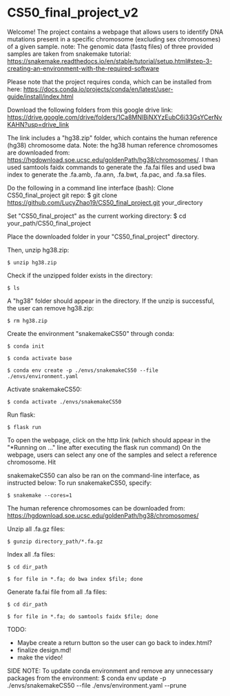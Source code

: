 # CS50_final_project_v2
Welcome! The project contains a webpage that allows users to identify DNA mutations present in a specific chromosome (excluding sex chromosomes) of a given sample. 
note: The genomic data (fastq files) of three provided samples are taken from snakemake tutorial: https://snakemake.readthedocs.io/en/stable/tutorial/setup.html#step-3-creating-an-environment-with-the-required-software

Please note that the project requires conda, which can be installed from here: https://docs.conda.io/projects/conda/en/latest/user-guide/install/index.html

Download the following folders from this google drive link: https://drive.google.com/drive/folders/1Ca8MNlBiNXYzEubC6i33GsYCerNvKAHN?usp=drive_link

The link includes a "hg38.zip" folder, which contains the human reference (hg38) chromosome data. 
Note: the hg38 human reference chromosomes are downloaded from: https://hgdownload.soe.ucsc.edu/goldenPath/hg38/chromosomes/. I than used samtools faidx commands to generate the .fa.fai files and used bwa index to generate the .fa.amb, .fa.ann, .fa.bwt, .fa.pac, and .fa.sa files. 

Do the following in a command line interface (bash):
Clone CS50_final_project git repo:
$ git clone https://github.com/LucyZhao19/CS50_final_project.git your_directory

Set "CS50_final_project" as the current working directory:
$ cd your_path/CS50_final_project

Place the downloaded folder in your "CS50_final_project" directory. 

Then, unzip hg38.zip:

`$ unzip hg38.zip`

Check if the unzipped folder exists in the directory:

`$ ls`

A "hg38" folder should appear in the directory. If the unzip is successful, the user can remove hg38.zip:

`$ rm hg38.zip`

Create the environment "snakemakeCS50" through conda:

`$ conda init`

`$ conda activate base`

`$ conda env create -p ./envs/snakemakeCS50 --file ./envs/environment.yaml`

Activate snakemakeCS50:

`$ conda activate ./envs/snakemakeCS50`

Run flask:

`$ flask run`

To open the webpage, click on the http link (which should appear in the "*Running on ..." line after executing the flask run command)
On the webpage, users can select any one of the samples and select a reference chromosome. Hit 

snakemakeCS50 can also be ran on the command-line interface, as instructed below:
To run snakemakeCS50, specify:

`$ snakemake --cores=1`

The human reference chromosomes can be downloaded from:
https://hgdownload.soe.ucsc.edu/goldenPath/hg38/chromosomes/

Unzip all .fa.gz files:

`$ gunzip directory_path/*.fa.gz`

Index all .fa files:

`$ cd dir_path`

`$ for file in *.fa; do bwa index $file; done`

Generate fa.fai file from all .fa files: 

`$ cd dir_path`

`$ for file in *.fa; do samtools faidx $file; done`


TODO:
- Maybe create a return button so the user can go back to index.html?
- finalize design.md!
- make the video!

SIDE NOTE:
To update conda environment and remove any unnecessary packages from the environment:
$ conda env update -p ./envs/snakemakeCS50 --file ./envs/environment.yaml --prune
